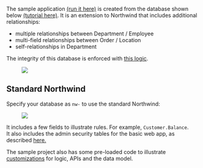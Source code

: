 The sample application [(run it here)](http://apilogicserver.pythonanywhere.com/admin-app/index.html) is created from the database shown below [(tutorial here)](https://github.com/valhuber/ApiLogicServer/blob/main/README.md#api-logic-server---sample-tutorial).  It is an extension to Northwind that includes additional relationships:
* multiple relationships between Department / Employee
* multi-field relationships between Order / Location
* self-relationships in Department

The integrity of this database is enforced with [this logic](https://github.com/valhuber/ApiLogicServer/blob/main/README.md#logic).

<figure><img src="https://github.com/valhuber/LogicBank/raw/main/images/nw.png"></figure>


## Standard Northwind
Specify your database as `nw-` to use the standard Northwind:

<figure><img src="https://github.com/valhuber/LogicBank/raw/main/images/nw.png"></figure>

It includes a few fields to illustrate rules.  For example, `Customer.Balance`.  
It also includes the admin security tables for the basic web app, as described [here.](https://github.com/valhuber/ApiLogicServer/wiki/Working-with-Flask-AppBuilder)

The sample project also has some pre-loaded code to illustrate [customizations](https://github.com/valhuber/ApiLogicServer/wiki) for logic, APIs and the data model.

